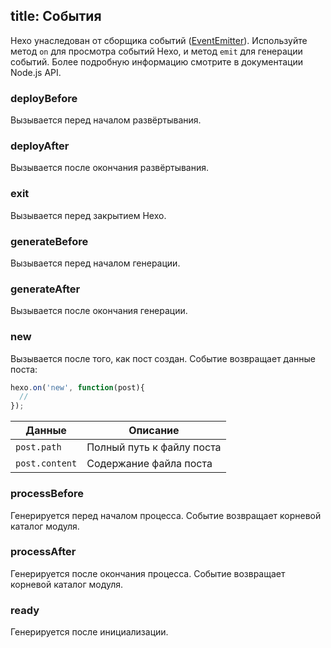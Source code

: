 title: События
---
Hexo унаследован от сборщика событий ([EventEmitter]). Используйте метод `on` для просмотра событий Hexo, и метод `emit` для генерации событий. Более подробную информацию смотрите в документации Node.js API.

### deployBefore

Вызывается перед началом развёртывания.

### deployAfter

Вызывается после окончания развёртывания.

### exit

Вызывается перед закрытием Hexo.

### generateBefore

Вызывается перед началом генерации.

### generateAfter

Вызывается после окончания генерации.

### new

Вызывается после того, как пост создан. Событие возвращает данные поста:

``` js
hexo.on('new', function(post){
  //
});
```

Данные | Описание
--- | ---
`post.path` | Полный путь к файлу поста
`post.content` | Содержание файла поста

### processBefore

Генерируется перед началом процесса. Событие возвращает корневой каталог модуля.

### processAfter

Генерируется после окончания процесса. Событие возвращает корневой каталог модуля.

### ready

Генерируется после инициализации.

[EventEmitter]: http://nodejs.org/api/events.html
